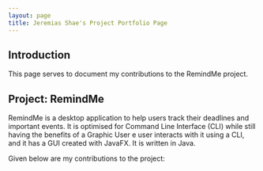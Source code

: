 ```yaml
---
layout: page
title: Jeremias Shae's Project Portfolio Page
---
```

## Introduction
This page serves to document my contributions to the RemindMe project.

## Project: RemindMe
RemindMe is a desktop application to help users track their deadlines and important events. 
It is optimised for Command Line Interface (CLI) while still having the benefits of a 
Graphic User e user interacts with it using a CLI, and it has a GUI created with JavaFX. It is written in Java. 

Given below are my contributions to the project:
